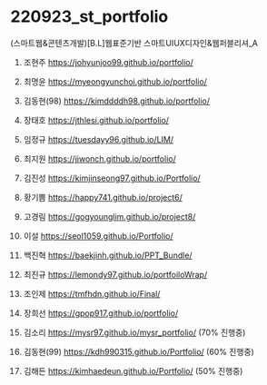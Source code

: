 # 220923_st_portfolio
 
(스마트웹&콘텐츠개발)[B.L]웹표준기반 스마트UIUX디자인&웹퍼블리셔_A

1. 조현주 https://johyunjoo99.github.io/portfolio/

2. 최명윤 https://myeongyunchoi.github.io/portfolio/

3. 김동현(98) https://kimddddh98.github.io/portfolio/

4. 장태호 https://jthlesi.github.io/portfolio/

5. 임정규 https://tuesdayy96.github.io/LIM/

6. 최지원 https://jiwonch.github.io/portfolio/

7. 김진성 https://kimjinseong97.github.io/Portfolio/

8. 황기쁨 https://happy741.github.io/project6/

9. 고경림 https://gogyounglim.github.io/project8/

10. 이설 https://seol1059.github.io/Portfolio/

11. 백진혁 https://baekjinh.github.io/PPT_Bundle/

12. 최진규 https://lemondy97.github.io/portfoiloWrap/

13. 조인제 https://tmfhdn.github.io/Final/

14. 장희선 https://gpop917.github.io/portfolio/

15. 김소리 https://mysr97.github.io/mysr_portfolio/ (70% 진행중)

16. 김동현(99) https://kdh990315.github.io/Portfolio/ (60% 진행중)

17. 김해든 https://kimhaedeun.github.io/Portfolio/ (50% 진행중)

